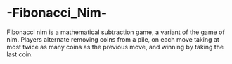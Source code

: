 # -Fibonacci_Nim-
Fibonacci nim is a mathematical subtraction game, a variant of the game of nim. Players alternate removing coins from a pile, on each move taking at most twice as many coins as the previous move, and winning by taking the last coin.

